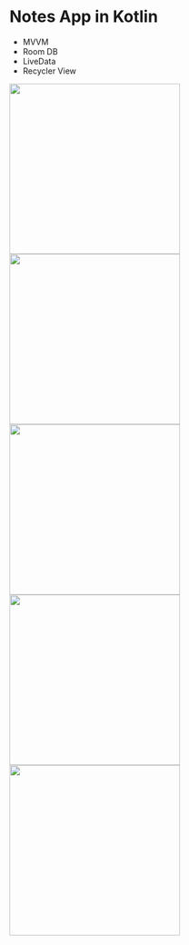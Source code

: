 # Notes App in Kotlin

- MVVM
- Room DB
- LiveData
- Recycler View

<p float="left">
  <img src="https://user-images.githubusercontent.com/76740999/187928365-a1f56ae9-f3fb-4919-936b-c19597bb2dba.png" width="300" />
  <img src="https://user-images.githubusercontent.com/76740999/187928372-d9e9a8fc-77c7-4b1f-9282-975ab651384a.png" width="300" /> 
  <img src="https://user-images.githubusercontent.com/76740999/187928375-00e5e9fd-b4bd-4159-a45f-c13849b60c6e.png" width="300" /> 
  <img src="https://user-images.githubusercontent.com/76740999/187928379-83f96b2d-4903-4b9a-bfde-671fa7f112e1.png" width="300" /> 
  <img src="https://user-images.githubusercontent.com/76740999/187928391-1c04adc4-8025-47cc-8d9d-489ad9e19cf3.png" width="300" /> 
</p>
